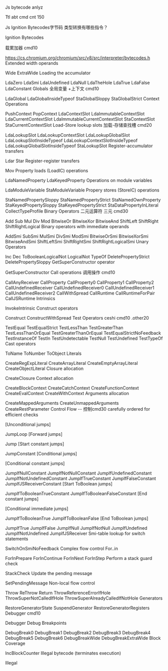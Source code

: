Js bytecode anlyz

Ttl abt  cmd  cnt  150

Js   Ignition Bytecodes字节码  类型转换有哪些指令？





Ignition Bytecodes


载累加器 cmd10


https://cs.chromium.org/chromium/src/v8/src/interpreter/bytecodes.h
Extended width operands 

Wide
ExtraWide
Loading the accumulator

LdaZero
LdaSmi
LdaUndefined
LdaNull
LdaTheHole
LdaTrue
LdaFalse
LdaConstant
Globals 全局变量 +上下文 cmd10


LdaGlobal
LdaGlobalInsideTypeof
StaGlobalSloppy
StaGlobalStrict
Context Operations

PushContext
PopContext
LdaContextSlot
LdaImmutableContextSlot
LdaCurrentContextSlot
LdaImmutableCurrentContextSlot
StaContextSlot
StaCurrentContextSlot
Load-Store lookup slots  加载-存储查找槽 cmd20


LdaLookupSlot
LdaLookupContextSlot
LdaLookupGlobalSlot
LdaLookupSlotInsideTypeof
LdaLookupContextSlotInsideTypeof
LdaLookupGlobalSlotInsideTypeof
StaLookupSlot
Register-accumulator transfers

Ldar
Star
Register-register transfers

Mov
Property loads (LoadIC) operations

LdaNamedProperty
LdaKeyedProperty
Operations on module variables

LdaModuleVariable
StaModuleVariable
Propery stores (StoreIC) operations

StaNamedPropertySloppy
StaNamedPropertyStrict
StaNamedOwnProperty
StaKeyedPropertySloppy
StaKeyedPropertyStrict
StaDataPropertyInLiteral
CollectTypeProfile
Binary Operators 二元运算符 三元 cmd30


Add
Sub
Mul
Div
Mod
BitwiseOr
BitwiseXor
BitwiseAnd
ShiftLeft
ShiftRight
ShiftRightLogical
Binary operators with immediate operands

AddSmi
SubSmi
MulSmi
DivSmi
ModSmi
BitwiseOrSmi
BitwiseXorSmi
BitwiseAndSmi
ShiftLeftSmi
ShiftRightSmi
ShiftRightLogicalSmi
Unary Operators

Inc
Dec
ToBooleanLogicalNot
LogicalNot
TypeOf
DeletePropertyStrict
DeletePropertySloppy
GetSuperConstructor operator

GetSuperConstructor
Call operations 调用操作 cmd10


CallAnyReceiver
CallProperty
CallProperty0
CallProperty1
CallProperty2
CallUndefinedReceiver
CallUndefinedReceiver0
CallUndefinedReceiver1
CallUndefinedReceiver2
CallWithSpread
CallRuntime
CallRuntimeForPair
CallJSRuntime
Intrinsics

InvokeIntrinsic
Construct operators

Construct
ConstructWithSpread
Test Operators  ceshi cmd10 .other20

TestEqual
TestEqualStrict
TestLessThan
TestGreaterThan
TestLessThanOrEqual
TestGreaterThanOrEqual
TestEqualStrictNoFeedback
TestInstanceOf
TestIn
TestUndetectable
TestNull
TestUndefined
TestTypeOf
Cast operators

ToName
ToNumber
ToObject
Literals

CreateRegExpLiteral
CreateArrayLiteral
CreateEmptyArrayLiteral
CreateObjectLiteral
Closure allocation

CreateClosure
Context allocation

CreateBlockContext
CreateCatchContext
CreateFunctionContext
CreateEvalContext
CreateWithContext
Arguments allocation

CreateMappedArguments
CreateUnmappedArguments
CreateRestParameter
Control Flow -- 控制cmd30
carefully ordered for efficient checks

[Unconditional jumps]

JumpLoop
[Forward jumps]

Jump
[Start constant jumps]

JumpConstant
[Conditional jumps]

[Conditional constant jumps]

JumpIfNullConstant
JumpIfNotNullConstant
JumpIfUndefinedConstant
JumpIfNotUndefinedConstant
JumpIfTrueConstant
JumpIfFalseConstant
JumpIfJSReceiverConstant
[Start ToBoolean jumps]

JumpIfToBooleanTrueConstant
JumpIfToBooleanFalseConstant
[End constant jumps]

[Conditional immediate jumps]

JumpIfToBooleanTrue
JumpIfToBooleanFalse
[End ToBoolean jumps]

JumpIfTrue
JumpIfFalse
JumpIfNull
JumpIfNotNull
JumpIfUndefined
JumpIfNotUndefined
JumpIfJSReceiver
Smi-table lookup for switch statements

SwitchOnSmiNoFeedback
Complex flow control For..in

ForInPrepare
ForInContinue
ForInNext
ForInStep
Perform a stack guard check

StackCheck
Update the pending message

SetPendingMessage
Non-local flow control

Throw
ReThrow
Return
ThrowReferenceErrorIfHole
ThrowSuperNotCalledIfHole
ThrowSuperAlreadyCalledIfNotHole
Generators

RestoreGeneratorState
SuspendGenerator
RestoreGeneratorRegisters
Debugger   cmd10

Debugger
Debug Breakpoints

DebugBreak0
DebugBreak1
DebugBreak2
DebugBreak3
DebugBreak4
DebugBreak5
DebugBreak6
DebugBreakWide
DebugBreakExtraWide
Block Coverage

IncBlockCounter
Illegal bytecode (terminates execution)

Illegal

